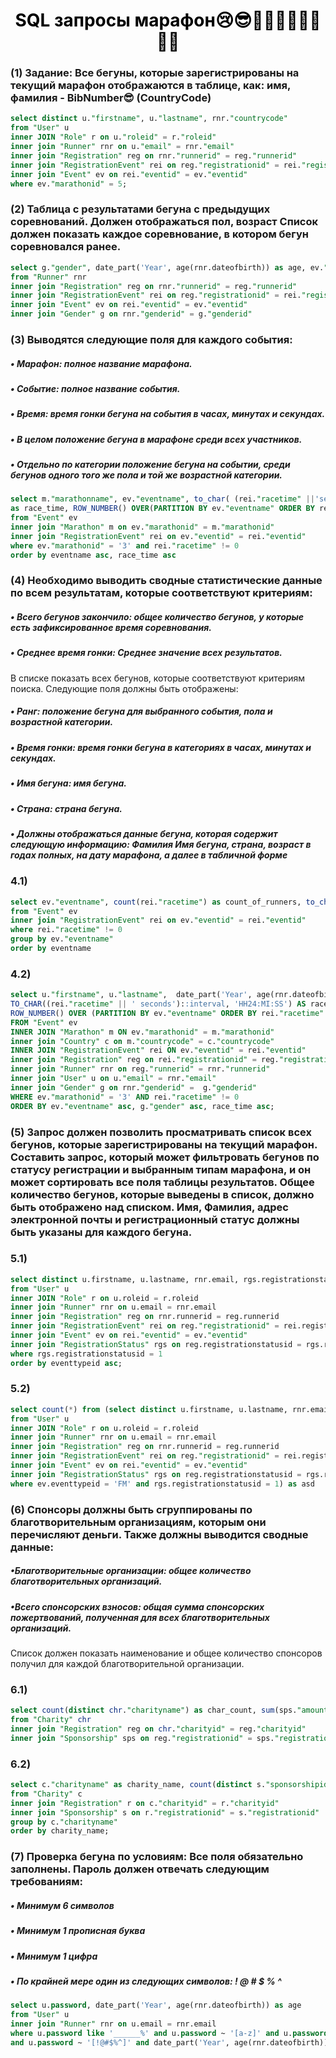 <h1 align="center" style="color: black">SQL запросы марафон😢😎🥶🥶🥶🥶💀💀💀🫣</h1>
<h3>(1) Задание: Все бегуны, которые зарегистрированы на текущий марафон отображаются в таблице, как: имя, фамилия - BibNumber😎 (CountryCode)</h3>

```sql
select distinct u."firstname", u."lastname", rnr."countrycode"
from "User" u
inner JOIN "Role" r on u."roleid" = r."roleid"
inner join "Runner" rnr on u."email" = rnr."email"
inner join "Registration" reg on rnr."runnerid" = reg."runnerid"
inner join "RegistrationEvent" rei on reg."registrationid" = rei."registrationid"
inner join "Event" ev on rei."eventid" = ev."eventid" 
where ev."marathonid" = 5;
```
<h3>(2) Таблица с результатами бегуна с предыдущих соревнований. Должен отображаться пол, возраст 
Список должен показать каждое соревнование, в котором бегун соревновался ранее.
</h3> 

```sql
select g."gender", date_part('Year', age(rnr.dateofbirth)) as age, ev."eventname"
from "Runner" rnr
inner join "Registration" reg on rnr."runnerid" = reg."runnerid"
inner join "RegistrationEvent" rei on reg."registrationid" = rei."registrationid"
inner join "Event" ev on rei."eventid" = ev."eventid"
inner join "Gender" g on rnr."genderid" = g."genderid"
```
<h3>(3) Выводятся следующие поля для каждого события:
<h5>• Марафон: полное название марафона.</h5>
<h5>• Событие: полное название события.</h5>
<h5>• Время: время гонки бегуна на события в часах, минутах и секундах.</h5>
<h5>• В целом положение бегуна в марафоне среди всех участников.</h5>
<h5>• Отдельно по категории положение бегуна на событии, среди бегунов одного того же пола и той же возрастной категории.</h5>
</h3>

```sql
select m."marathonname", ev."eventname", to_char( (rei."racetime" ||'seconds')::interval, 'HH24:MI:SS' ) 
as race_time, ROW_NUMBER() OVER(PARTITION BY ev."eventname" ORDER BY rei."racetime" asc) AS event_position
from "Event" ev 
inner join "Marathon" m on ev."marathonid" = m."marathonid"
inner join "RegistrationEvent" rei on ev."eventid" = rei."eventid"
where ev."marathonid" = '3' and rei."racetime" != 0
order by eventname asc, race_time asc
```
<h3>(4) Необходимо выводить сводные статистические данные по всем результатам, которые соответствуют критериям:
<h5>• Всего бегунов закончило: общее количество бегунов, у которые есть зафиксированное время соревнования.</h5>
<h5>• Среднее время гонки: Среднее значение всех результатов.</h5>
В списке показать всех бегунов, которые соответствуют критериям поиска. Следующие поля должны быть отображены:
<h5>• Ранг: положение бегуна для выбранного события, пола и возрастной категории.</h5>
<h5>• Время гонки: время гонки бегуна в категориях в часах, минутах и секундах.</h5>
<h5>• Имя бегуна: имя бегуна.</h5>
<h5>• Страна: страна бегуна.</h5>
<h5>• Должны отображаться данные бегуна, которая содержит следующую информацию: Фамилия Имя бегуна, страна, возраст в годах полных, на дату марафона, а далее в табличной форме</h5>
</h3>
<h3>4.1)</h3>

```sql
select ev."eventname", count(rei."racetime") as count_of_runners, to_char( (round(avg(rei."racetime"), 0) ||'seconds')::interval, 'HH24:MI:SS' ) as avg_time
from "Event" ev
inner join "RegistrationEvent" rei on ev."eventid" = rei."eventid"
where rei."racetime" != 0
group by ev."eventname"
order by eventname
```
<h3>4.2)</h3>

```sql
select u."firstname", u."lastname",  date_part('Year', age(rnr.dateofbirth)) as age, g."gender", m."marathonname", ev."eventname",  c."countryname", 
TO_CHAR((rei."racetime" || ' seconds')::interval, 'HH24:MI:SS') AS race_time,
ROW_NUMBER() OVER (PARTITION BY ev."eventname" ORDER BY rei."racetime" ASC) AS pposition
FROM "Event" ev
INNER JOIN "Marathon" m ON ev."marathonid" = m."marathonid"
inner join "Country" c on m."countrycode" = c."countrycode"
INNER JOIN "RegistrationEvent" rei ON ev."eventid" = rei."eventid"
inner join "Registration" reg on rei."registrationid" = reg."registrationid" 
inner join "Runner" rnr on reg."runnerid" = rnr."runnerid"
inner join "User" u on u."email" = rnr."email"
inner join "Gender" g on rnr."genderid" =  g."genderid" 
WHERE ev."marathonid" = '3' AND rei."racetime" != 0
ORDER BY ev."eventname" asc, g."gender" asc, race_time asc;
```
<h3>(5) Запрос должен позволить просматривать список всех бегунов, которые зарегистрированы на текущий марафон. Составить запрос, который может фильтровать бегунов по статусу регистрации и выбранным типам марафона, и он может сортировать все поля таблицы результатов. 
Общее количество бегунов, которые выведены в список, должно быть отображено над списком.
Имя, Фамилия, адрес электронной почты и регистрационный статус должны быть указаны для каждого бегуна.
</h3>
<h3>5.1)</h3>

```sql
select distinct u.firstname, u.lastname, rnr.email, rgs.registrationstatus, ev.eventtypeid
from "User" u
inner JOIN "Role" r on u.roleid = r.roleid
inner join "Runner" rnr on u.email = rnr.email
inner join "Registration" reg on rnr.runnerid = reg.runnerid
inner join "RegistrationEvent" rei on reg."registrationid" = rei.registrationid
inner join "Event" ev on rei."eventid" = ev."eventid"
inner join "RegistrationStatus" rgs on reg.registrationstatusid = rgs.registrationstatusid
where rgs.registrationstatusid = 1
order by eventtypeid asc;
```
<h3>5.2)</h3>

```sql
select count(*) from (select distinct u.firstname, u.lastname, rnr.email, rgs.registrationstatus
from "User" u
inner JOIN "Role" r on u.roleid = r.roleid
inner join "Runner" rnr on u.email = rnr.email
inner join "Registration" reg on rnr.runnerid = reg.runnerid
inner join "RegistrationEvent" rei on reg."registrationid" = rei.registrationid
inner join "Event" ev on rei."eventid" = ev."eventid"
inner join "RegistrationStatus" rgs on reg.registrationstatusid = rgs.registrationstatusid
where ev.eventtypeid = 'FM' and rgs.registrationstatusid = 1) as asd
```
<h3>(6) Спонсоры должны быть сгруппированы по благотворительным организациям, которым они перечисляют деньги.
Также должны выводится сводные данные:
<h5>•Благотворительные организации: общее количество благотворительных организаций.</h5>
<h5>•Всего спонсорских взносов: общая сумма спонсорских пожертвований, полученная для всех благотворительных организаций.</h5>
Список должен показать наименование и общее количество спонсоров получил для каждой благотворительной организации.
</h3> 
<h3>6.1)</h3>

```sql
select count(distinct chr."charityname") as char_count, sum(sps."amount") as all_donates
from "Charity" chr
inner join "Registration" reg on chr."charityid" = reg."charityid"
inner join "Sponsorship" sps on reg."registrationid" = sps."registrationid"
```
<h3>6.2)</h3>

```sql
select c."charityname" as charity_name, count(distinct s."sponsorshipid") as vsego_sponsors, sum(s."amount") AS vsego_poshertvovani
from "Charity" c
inner join "Registration" r on c."charityid" = r."charityid"
inner join "Sponsorship" s on r."registrationid" = s."registrationid"
group by c."charityname"
order by charity_name;
```
<h3>(7) Проверка бегуна по условиям:
Все поля обязательно заполнены.
Пароль должен отвечать следующим требованиям:
<h5>•	Минимум 6 символов</h5>
<h5>•	Минимум 1 прописная буква</h5>
<h5>•	Минимум 1 цифра</h5>
<h5>•	По крайней мере один из следующих символов: ! @ # $ % ^</h5>
</h3>

```sql
select u.password, date_part('Year', age(rnr.dateofbirth)) as age
from "User" u
inner join "Runner" rnr on u.email = rnr.email
where u.password like '______%' and u.password ~ '[a-z]' and u.password ~ '[1-9]'
and u.password ~ '[!@#$%^]' and date_part('Year', age(rnr.dateofbirth)) > 10;

